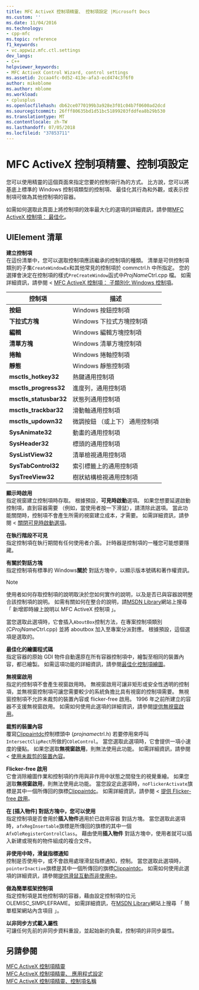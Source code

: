 ```yaml
---
title: MFC ActiveX 控制項精靈、 控制項設定 |Microsoft Docs
ms.custom: ''
ms.date: 11/04/2016
ms.technology:
- cpp-mfc
ms.topic: reference
f1_keywords:
- vc.appwiz.mfc.ctl.settings
dev_langs:
- C++
helpviewer_keywords:
- MFC ActiveX Control Wizard, control settings
ms.assetid: 2ccaa4fc-0d52-413e-afa3-ecd474c3f6f0
author: mikeblome
ms.author: mblome
ms.workload:
- cplusplus
ms.openlocfilehash: db62ce0770199b3a928e3f01c04b7f0600ad2dcd
ms.sourcegitcommit: 26fff80635bd1d51bc51899203fddfea8b29b530
ms.translationtype: MT
ms.contentlocale: zh-TW
ms.lasthandoff: 07/05/2018
ms.locfileid: "37853711"
---
```

# <a name="control-settings-mfc-activex-control-wizard"></a>MFC ActiveX 控制項精靈、控制項設定
您可以使用精靈的這個頁面來指定您要的控制項行為的方式。 比方說，您可以將基底上標準的 Windows 控制項類型的控制項、 最佳化其行為和外觀，或表示控制項可做為其他控制項的容器。  
  
 如需如何選取此頁面上將控制項的效率最大化的選項的詳細資訊，請參閱[MFC ActiveX 控制項： 最佳化](../../mfc/mfc-activex-controls-optimization.md)。  
  
## <a name="uielement-list"></a>UIElement 清單  
 **建立控制項**  
 在這份清單中，您可以選取控制項應該繼承的控制項的種類。 清單是可供控制項類別的子集`CreateWindowEx`和其他常見的控制項於 commctrl.h 中所指定。 您的選擇會決定在控制項的樣式`PreCreateWindow`函式中*ProjName*Ctrl.cpp 檔。 如需詳細資訊，請參閱 < [MFC ActiveX 控制項： 子類別化 Windows 控制項](../../mfc/mfc-activex-controls-subclassing-a-windows-control.md)。  
  
|控制項|描述|  
|-------------|-----------------|  
|**按鈕**|Windows 按鈕控制項|  
|**下拉式方塊**|Windows 下拉式方塊控制項|  
|**編輯**|Windows 編輯方塊控制項|  
|**清單方塊**|Windows 清單方塊控制項|  
|**捲軸**|Windows 捲軸控制項|  
|**靜態**|Windows 靜態控制項|  
|**msctls_hotkey32**|熱鍵通用控制項|  
|**msctls_progress32**|進度列，通用控制項|  
|**msctls_statusbar32**|狀態列通用控制項|  
|**msctls_trackbar32**|滑動軸通用控制項|  
|**msctls_updown32**|微調按鈕 （或上下） 通用控制項|  
|**SysAnimate32**|動畫的通用控制項|  
|**SysHeader32**|標頭的通用控制項|  
|**SysListView32**|清單檢視通用控制項|  
|**SysTabControl32**|索引標籤上的通用控制項|  
|**SysTreeView32**|樹狀結構檢視通用控制項|  
  
 **顯示時啟用**  
 指定視窗建立控制項時存取。 根據預設，**可見時啟動**選項。 如果您想要延遲啟動控制項，直到容器需要 （例如，當使用者按一下滑鼠），請清除此選項。 當此功能關閉時，控制項不會產生所需的視窗建立成本，才需要。 如需詳細資訊，請參閱 <<c0> [ 關閉可見時啟動選項](../../mfc/turning-off-the-activate-when-visible-option.md)。  
  
 **在執行階段不可見**  
 指定控制項在執行期間有任何使用者介面。 計時器是控制項的一種您可能想要隱藏。  
  
 **有關於對話方塊**  
 指定控制項有標準的 Windows**關於** 對話方塊中，以顯示版本號碼和著作權資訊。  
  
> [!NOTE]
>  使用者如何存取控制項的說明取決於您如何實作的說明，以及是否已與容器說明整合該控制項的說明。 如需有關如何在整合的說明，請[MSDN Library](http://go.microsoft.com/fwlink/p/?linkid=150542)網站上搜尋 「 新增即時線上說明以 MFC ActiveX 控制項 」。  
  
 當您選取此選項時，它會插入`AboutBox`控制方法，在專案控制項類別 (C*ProjName*Ctrl.cpp) 並將 aboutbox 加入至專案分派對應。 根據預設，這個選項是選取的。  
  
 **最佳化的繪圖程式碼**  
 指定容器的原始 GDI 物件自動還原在所有容器控制項中，繪製至相同的裝置內容，都已繪製。 如需這項功能的詳細資訊，請參閱[最佳化控制項繪圖](../../mfc/optimizing-control-drawing.md)。  
  
 **無視窗啟用**  
 指定的控制項不會產生視窗啟用時。 無視窗啟用可讓非矩形或安全性透明的控制項，並無視窗控制項可讓您需要較少的系統負擔比具有視窗的控制項需要。 無視窗控制項不允許未裁剪的裝置內容或 flicker-free 啟用。 1996 年之前所建立的容器不支援無視窗啟用。 如需如何使用此選項的詳細資訊，請參閱[提供無視窗啟用](../../mfc/providing-windowless-activation.md)。  
  
 **裁剪的裝置內容**  
 覆寫[Clippaintdc](../../mfc/reference/colecontrol-class.md#getcontrolflags)控制標頭中 (*projname*ctrl.h) 若要停用來呼叫`IntersectClipRect`所做的`COleControl`。 當您選取此選項時，它會提供一項小速度的優點。 如果您選取**無視窗啟用**，則無法使用此功能。 如需詳細資訊，請參閱 <<c0> [ 使用未裁剪的裝置內容](../../mfc/using-an-unclipped-device-context.md)。  
  
 **Flicker-free 啟用**  
 它會消除繪圖作業和控制項的作用與非作用中狀態之間發生的視覺重繪。 如果您選取**無視窗啟用**，則無法使用此功能。 當您設定此選項時，`noFlickerActivate`旗標是其中一個所傳回的旗標[Clippaintdc](../../mfc/reference/colecontrol-class.md#getcontrolflags)。 如需詳細資訊，請參閱 <<c0> [ 提供 Flicker-free 啟用](../../mfc/providing-flicker-free-activation.md)。  
  
 **在 [插入物件] 對話方塊中，您可以使用**  
 指定控制項是否會用於**插入物件**適用於已啟用容器 對話方塊。 當您選取此選項時，`afxRegInsertable`旗標是所傳回的旗標的其中一個`AfxOleRegisterControlClass`。 藉由使用**插入物件** 對話方塊中，使用者就可以插入新建或現有的物件組成的複合文件。  
  
 **非使用中時，滑鼠指標通知**  
 控制是否使用中，或不會啟用處理滑鼠指標通知，控制。 當您選取此選項時，`pointerInactive`旗標是其中一個所傳回的旗標[Clippaintdc](../../mfc/reference/colecontrol-class.md#getcontrolflags)。 如需如何使用此選項的詳細資訊，請參閱[提供滑鼠互動而非使用中](../../mfc/providing-mouse-interaction-while-inactive.md)。  
  
 **做為簡單框架控制項**  
 指定控制項是其他控制項的容器，藉由設定控制項的位元 OLEMISC_SIMPLEFRAME。 如需詳細資訊，在[MSDN Library](http://go.microsoft.com/fwlink/p/?linkid=150542)網站上搜尋 「 簡單框架網站內含項目 」。  
  
 **以非同步方式載入屬性**  
 可讓任何先前的非同步資料重設，並起始新的負載，控制項的非同步屬性。  
  
## <a name="see-also"></a>另請參閱  
 [MFC ActiveX 控制項精靈](../../mfc/reference/mfc-activex-control-wizard.md)   
 [MFC ActiveX 控制項精靈、 應用程式設定](../../mfc/reference/application-settings-mfc-activex-control-wizard.md)   
 [MFC ActiveX 控制項精靈、控制項名稱](../../mfc/reference/control-names-mfc-activex-control-wizard.md)


